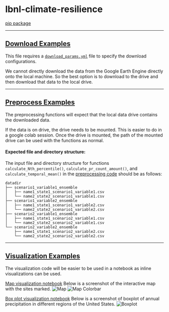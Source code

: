 # lbnl-climate-resilience

[pip package](https://pypi.org/project/climate-resilience/)

---
## [Download Examples](https://github.com/satyarth934/lbnl-climate-resilience/blob/main/examples/climate-resilience/download_example.py)
This file requires a [`download_params.yml`](https://github.com/satyarth934/lbnl-climate-resilience/blob/main/examples/climate-resilience/download_params.yml) file to specify the download configurations.

We cannot directly download the data from the Google Earth Engine directly onto the local machine. So the best option is to download to the drive and then download that data to the local drive.

---
## [Preprocess Examples](https://github.com/satyarth934/lbnl-climate-resilience/blob/main/examples/climate-resilience/preprocess_example.py)
The preprocessing functions will expect that the local data drive contains the downloaded data.

If the data is on drive, the drive needs to be mounted. 
This is easier to do in a google colab session. Once the drive is mounted, the path of the mounted drive can be used with the functions as normal.

#### Expected file and directory structure:
The input file and directory structure for functions `calculate_Nth_percentile()`, `calculate_pr_count_amount()`, and `calculate_temporal_mean()` in the [preprocessing code](https://github.com/satyarth934/lbnl-climate-resilience/blob/main/src/climate_resilience/preprocess.py) should be as follows:
```
datadir
├── scenario1_variable1_ensemble
│   ├── name1_state1_scenario1_variable1.csv
│   └── name2_state2_scenario1_variable1.csv
├── scenario1_variable2_ensemble
│   ├── name1_state1_scenario1_variable2.csv
│   └── name2_state2_scenario1_variable2.csv
├── scenario2_variable1_ensemble
│   ├── name1_state1_scenario2_variable1.csv
│   └── name2_state2_scenario2_variable1.csv
└── scenario2_variable2_ensemble
    ├── name1_state1_scenario2_variable2.csv
    └── name2_state2_scenario2_variable2.csv
```

---
## [Visualization Examples](https://github.com/satyarth934/lbnl-climate-resilience/tree/main/notebooks/climate-resilience)
The visualization code will be easier to be used in a notebook as inline visualizations can be used.

[Map visualization notebook](https://github.com/satyarth934/lbnl-climate-resilience/blob/main/notebooks/climate-resilience/visualize_example_1.ipynb)
Below is a screenshot of the interactive map with the sites marked.
![Map](https://github.com/satyarth934/lbnl-climate-resilience/blob/main/notebooks/climate-resilience/sample_map_screenshot.png)
![Map Colorbar](https://github.com/satyarth934/lbnl-climate-resilience/blob/main/notebooks/climate-resilience/sample_map_colorbar.png)

[Box plot visualization notebook](https://github.com/satyarth934/lbnl-climate-resilience/blob/main/notebooks/climate-resilience/visualize_example_3.ipynb)
Below is a screenshot of boxplot of annual precipitation in different regions of the United States.
![Boxplot](https://github.com/satyarth934/lbnl-climate-resilience/blob/main/notebooks/climate-resilience/sample_boxplot.png)
